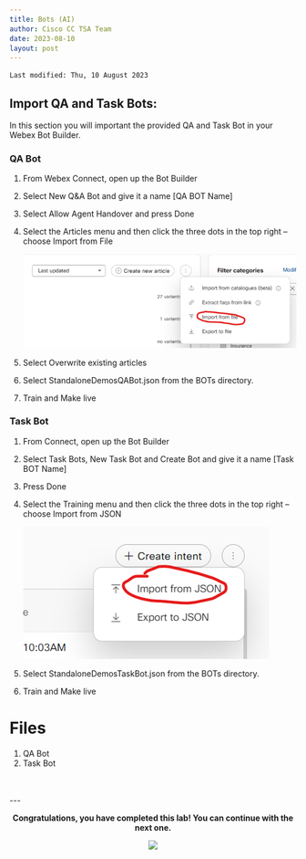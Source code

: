```yaml
---
title: Bots (AI)
author: Cisco CC TSA Team
date: 2023-08-10
layout: post
---
```


```
Last modified: Thu, 10 August 2023
```

## Import QA and Task Bots:

In this section you will important the provided QA and Task Bot in your Webex Bot Builder.


### QA Bot

1. From Webex Connect, open up the Bot Builder
2. Select New Q&A Bot and give it a name [QA BOT Name]
3. Select Allow Agent Handover and press Done
4. Select the Articles menu and then click the three dots in the top right – choose Import from File 
   
   ![QA Bot](/assets/images/Bots/QA.png)

5. Select Overwrite existing articles
6. Select StandaloneDemosQABot.json from the BOTs directory.
7. Train and Make live

### Task Bot

1. From Connect, open up the Bot Builder
2. Select Task Bots, New Task Bot and Create Bot and give it a name [Task BOT Name] 
3. Press Done
4. Select the Training menu and then click the three dots in the top right – choose Import from JSON 

   ![QA Bot](/assets/images/Bots/task.png)

5. Select StandaloneDemosTaskBot.json from the BOTs directory.
6. Train and Make live


# Files 
1. QA Bot
2. Task Bot

<br>
<br>
---

  <script>
    document.addEventListener('DOMContentLoaded', () => {
      console.log('DOMContentLoaded OKOK')
    })

    window.addEventListener('load', () => {
      console.log('window load OK')
    })
  </script>

<p style="text-align:center"><strong>Congratulations, you have completed this lab! You can continue with the next one.</strong></p>
		
<center><img src="https://webexcctsa.github.io/wxcc-usecases/assets/gitbook/images/webex-small.png" width="100"></center>



[task]: \